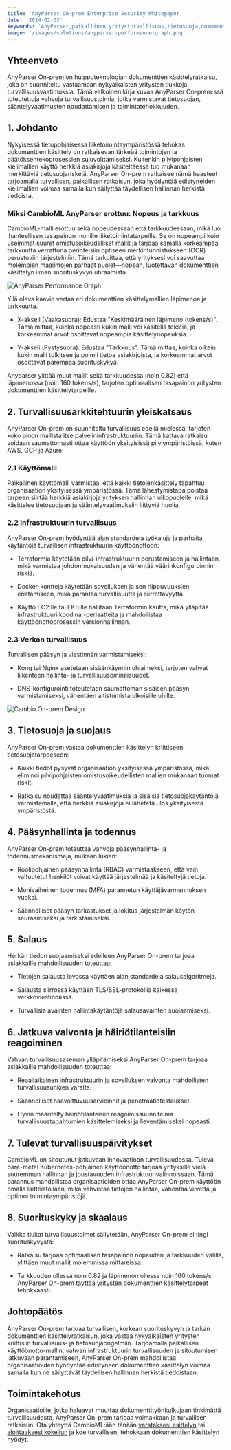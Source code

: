 ```yaml
---
title: 'AnyParser On-prem Enterprise Security Whitepaper'
date: '2024-02-03'
keywords: 'AnyParser,paikallinen,yritysturvallisuus,tietosuoja,dokumenttien käsittely,infrastruktuurin turvallisuus,salaus,pääsynhallinta,vaatimustenmukaisuus,valkoinen kirja'
image: '/images/solutions/anyparser-performance-graph.png'
---
```


## Yhteenveto

AnyParser On-prem on huipputeknologian dokumenttien käsittelyratkaisu, joka on suunniteltu vastaamaan nykyaikaisten yritysten tiukkoja turvallisuusvaatimuksia. Tämä valkoinen kirja kuvaa AnyParser On-prem:ssä toteutettuja vahvoja turvallisuustoimia, jotka varmistavat tietosuojan, sääntelyvaatimusten noudattamisen ja toimintatehokkuuden.

## 1. Johdanto

Nykyisessä tietopohjaisessa liiketoimintaympäristössä tehokas dokumenttien käsittely on ratkaisevan tärkeää toimintojen ja päätöksentekoprosessien sujuvoittamiseksi. Kuitenkin pilvipohjaisten kielimallien käyttö herkkiä asiakirjoja käsiteltäessä tuo mukanaan merkittäviä tietosuojariskejä. AnyParser On-prem ratkaisee nämä haasteet tarjoamalla turvallisen, paikallisen ratkaisun, joka hyödyntää edistyneiden kielimallien voimaa samalla kun säilyttää täydellisen hallinnan herkistä tiedoista.

### Miksi CambioML AnyParser erottuu: Nopeus ja tarkkuus

CambioML-malli erottuu sekä nopeudessaan että tarkkuudessaan, mikä luo ihanteellisen tasapainon monille liiketoimintatarpeille. Se on nopeampi kuin useimmat suuret omistusoikeudelliset mallit ja tarjoaa samalla korkeampaa tarkkuutta verrattuna perinteisiin optiseen merkintunnistukseen (OCR) perustuviin järjestelmiin. Tämä tarkoittaa, että yrityksesi voi saavuttaa molempien maailmojen parhaat puolet—nopean, luotettavan dokumenttien käsittelyn ilman suorituskyvyn uhraamista.

![AnyParser Performance Graph](/images/solutions/anyparser-performance-graph.png)

Yllä oleva kaavio vertaa eri dokumenttien käsittelymallien läpimenoa ja tarkkuutta.

- X-akseli (Vaakasuora): Edustaa "Keskimääräinen läpimeno (tokens/s)". Tämä mittaa, kuinka nopeasti kukin malli voi käsitellä tekstiä, ja korkeammat arvot osoittavat nopeampia käsittelynopeuksia.

- Y-akseli (Pystysuora): Edustaa "Tarkkuus". Tämä mittaa, kuinka oikein kukin malli tulkitsee ja poimii tietoa asiakirjoista, ja korkeammat arvot osoittavat parempaa suorituskykyä.

Anyparser ylittää muut mallit sekä tarkkuudessa (noin 0.82) että läpimenossa (noin 160 tokens/s), tarjoten optimaalisen tasapainon yritysten dokumenttien käsittelytarpeille.

## 2. Turvallisuusarkkitehtuurin yleiskatsaus

AnyParser On-prem on suunniteltu turvallisuus edellä mielessä, tarjoten koko pinon mallista itse palvelininfrastruktuuriin. Tämä kattava ratkaisu voidaan saumattomasti ottaa käyttöön yksityisissä pilviympäristöissä, kuten AWS, GCP ja Azure.

### 2.1 Käyttömalli

Paikallinen käyttömalli varmistaa, että kaikki tietojenkäsittely tapahtuu organisaation yksityisessä ympäristössä. Tämä lähestymistapa poistaa tarpeen siirtää herkkiä asiakirjoja yrityksen hallinnan ulkopuolelle, mikä käsittelee tietosuojaan ja sääntelyvaatimuksiin liittyviä huolia.

### 2.2 Infrastruktuurin turvallisuus

AnyParser On-prem hyödyntää alan standardeja työkaluja ja parhaita käytäntöjä turvallisen infrastruktuurin käyttöönottoon:

- Terraformia käytetään pilvi-infrastruktuurin perustamiseen ja hallintaan, mikä varmistaa johdonmukaisuuden ja vähentää väärinkonfiguroinnin riskiä.

- Docker-kontteja käytetään sovelluksen ja sen riippuvuuksien eristämiseen, mikä parantaa turvallisuutta ja siirrettävyyttä.

- Käyttö EC2:lle tai EKS:lle hallitaan Terraformin kautta, mikä ylläpitää infrastruktuuri koodina -periaatteita ja mahdollistaa käyttöönottoprosessin versionhallinnan.

### 2.3 Verkon turvallisuus

Turvallisen pääsyn ja viestinnän varmistamiseksi:

- Kong tai Nginx asetetaan sisäänkäynnin ohjaimeksi, tarjoten vahvat liikenteen hallinta- ja turvallisuusominaisuudet.

- DNS-konfigurointi toteutetaan saumattoman sisäisen pääsyn varmistamiseksi, vähentäen altistumista ulkoisille uhille.

![Cambio On-prem Design](/images/solutions/cambio-onprem-design.png)

## 3. Tietosuoja ja suojaus

AnyParser On-prem vastaa dokumenttien käsittelyn kriittiseen tietosuojatarpeeseen:

- Kaikki tiedot pysyvät organisaation yksityisessä ympäristössä, mikä eliminoi pilvipohjaisten omistusoikeudellisten mallien mukanaan tuomat riskit.

- Ratkaisu noudattaa sääntelyvaatimuksia ja sisäisiä tietosuojakäytäntöjä varmistamalla, että herkkiä asiakirjoja ei lähetetä ulos yksityisestä ympäristöstä.

## 4. Pääsynhallinta ja todennus

AnyParser On-prem toteuttaa vahvoja pääsynhallinta- ja todennusmekanismeja, mukaan lukien:

- Roolipohjainen pääsynhallinta (RBAC) varmistaakseen, että vain valtuutetut henkilöt voivat käyttää järjestelmää ja käsiteltyjä tietoja.

- Monivaiheinen todennus (MFA) parannetun käyttäjävarmennuksen vuoksi.

- Säännölliset pääsyn tarkastukset ja lokitus järjestelmän käytön seuraamiseksi ja tarkistamiseksi.

## 5. Salaus

Herkän tiedon suojaamiseksi edelleen AnyParser On-prem tarjoaa asiakkaille mahdollisuuden toteuttaa:

- Tietojen salausta levossa käyttäen alan standardeja salausalgoritmeja.

- Salausta siirrossa käyttäen TLS/SSL-protokollia kaikessa verkkoviestinnässä.

- Turvallisia avainten hallintakäytäntöjä salausavainten suojaamiseksi.

## 6. Jatkuva valvonta ja häiriötilanteisiin reagoiminen

Vahvan turvallisuusaseman ylläpitämiseksi AnyParser On-prem tarjoaa asiakkaille mahdollisuuden toteuttaa:

- Reaaliaikainen infrastruktuurin ja sovelluksen valvonta mahdollisten turvallisuusuhkien varalta.

- Säännölliset haavoittuvuusarvioinnit ja penetraatiotestaukset.

- Hyvin määritelty häiriötilanteisiin reagoimissuunnitelma turvallisuustapahtumien käsittelemiseksi ja lieventämiseksi nopeasti.

## 7. Tulevat turvallisuuspäivitykset

CambioML on sitoutunut jatkuvaan innovaatioon turvallisuudessa. Tuleva bare-metal Kubernetes-pohjainen käyttöönotto tarjoaa yrityksille vielä suuremman hallinnan ja joustavuuden infrastruktuurivalinnoissaan. Tämä parannus mahdollistaa organisaatioiden ottaa AnyParser On-prem käyttöön omalla laitteistollaan, mikä vahvistaa tietojen hallintaa, vähentää viivettä ja optimoi toimintaympäristöjä.

## 8. Suorituskyky ja skaalaus

Vaikka tiukat turvallisuustoimet säilytetään, AnyParser On-prem ei tingi suorituskyvystä:

- Ratkaisu tarjoaa optimaalisen tasapainon nopeuden ja tarkkuuden välillä, ylittäen muut mallit molemmissa mittareissa.

- Tarkkuuden ollessa noin 0.82 ja läpimenon ollessa noin 160 tokens/s, AnyParser On-prem täyttää yritysten dokumenttien käsittelytarpeet tehokkaasti.

## Johtopäätös

AnyParser On-prem tarjoaa turvallisen, korkean suorituskyvyn ja tarkan dokumenttien käsittelyratkaisun, joka vastaa nykyaikaisten yritysten kriittisiin turvallisuus- ja tietosuojaongelmiin. Tarjoamalla paikallisen käyttöönotto-mallin, vahvan infrastruktuurin turvallisuuden ja sitoutumisen jatkuvaan parantamiseen, AnyParser On-prem mahdollistaa organisaatioiden hyödyntää edistyneen dokumenttien käsittelyn voimaa samalla kun ne säilyttävät täydellisen hallinnan herkistä tiedoistaan.

## Toimintakehotus

Organisaatioille, jotka haluavat muuttaa dokumenttityönkulkujaan tinkimättä turvallisuudesta, AnyParser On-prem tarjoaa voimakkaan ja turvallisen ratkaisun. Ota yhteyttä CambioML:ään tänään [varataksesi esittelyn](https://www.cambioml.com/book-demo) tai [aloittaaksesi kokeilun](https://www.cambioml.com/sandbox) ja koe turvallisen, tehokkaan dokumenttien käsittelyn hyödyt.
